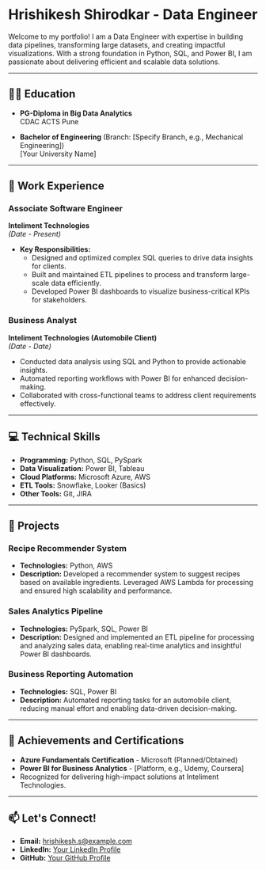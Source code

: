 # Hrishikesh Shirodkar - Data Engineer

Welcome to my portfolio! I am a Data Engineer with expertise in building data pipelines, transforming large datasets, and creating impactful visualizations. With a strong foundation in Python, SQL, and Power BI, I am passionate about delivering efficient and scalable data solutions.

---

## 🧑‍🎓 Education

- **PG-Diploma in Big Data Analytics**  
  CDAC ACTS Pune  

- **Bachelor of Engineering** (Branch: [Specify Branch, e.g., Mechanical Engineering])  
  [Your University Name]

---

## 💼 Work Experience

### **Associate Software Engineer**  
**Inteliment Technologies**  
*(Date - Present)*  

- **Key Responsibilities:**
  - Designed and optimized complex SQL queries to drive data insights for clients.
  - Built and maintained ETL pipelines to process and transform large-scale data efficiently.
  - Developed Power BI dashboards to visualize business-critical KPIs for stakeholders.

### **Business Analyst**  
**Inteliment Technologies (Automobile Client)**  
*(Date - Date)*  

- Conducted data analysis using SQL and Python to provide actionable insights.
- Automated reporting workflows with Power BI for enhanced decision-making.
- Collaborated with cross-functional teams to address client requirements effectively.

---

## 💻 Technical Skills

- **Programming:** Python, SQL, PySpark  
- **Data Visualization:** Power BI, Tableau  
- **Cloud Platforms:** Microsoft Azure, AWS  
- **ETL Tools:** Snowflake, Looker (Basics)  
- **Other Tools:** Git, JIRA  

---

## 🚀 Projects

### **Recipe Recommender System**
- **Technologies:** Python, AWS  
- **Description:** Developed a recommender system to suggest recipes based on available ingredients. Leveraged AWS Lambda for processing and ensured high scalability and performance.

### **Sales Analytics Pipeline**
- **Technologies:** PySpark, SQL, Power BI  
- **Description:** Designed and implemented an ETL pipeline for processing and analyzing sales data, enabling real-time analytics and insightful Power BI dashboards.

### **Business Reporting Automation**
- **Technologies:** SQL, Power BI  
- **Description:** Automated reporting tasks for an automobile client, reducing manual effort and enabling data-driven decision-making.

---

## 🌟 Achievements and Certifications

- **Azure Fundamentals Certification** - Microsoft (Planned/Obtained)
- **Power BI for Business Analytics** - [Platform, e.g., Udemy, Coursera]  
- Recognized for delivering high-impact solutions at Inteliment Technologies.  

---

## 📫 Let's Connect!

- **Email:** hrishikesh.s@example.com  
- **LinkedIn:** [Your LinkedIn Profile](https://www.linkedin.com/in/your-profile)  
- **GitHub:** [Your GitHub Profile](https://github.com/your-username)  

